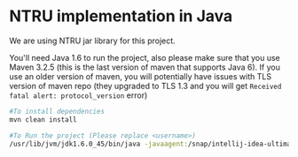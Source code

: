 # NTRU implementation in Java
We are using NTRU jar library for this project.

You'll need Java 1.6 to run the project, also please make sure that you use Maven 3.2.5 (this is the last version of maven that supports Java 6). If you use an older version of maven, you will potentially have issues with TLS version of maven repo (they upgraded to TLS 1.3 and you will get `Received fatal alert: protocol_version` error)

```sh
#To install dependencies
mvn clean install
 ```

```sh
#To Run the project (Please replace <username>)
/usr/lib/jvm/jdk1.6.0_45/bin/java -javaagent:/snap/intellij-idea-ultimate/420/lib/idea_rt.jar=44769:/snap/intellij-idea-ultimate/420/bin -Dfile.encoding=UTF-8 -classpath /usr/lib/jvm/jdk1.6.0_45/jre/lib/charsets.jar:/usr/lib/jvm/jdk1.6.0_45/jre/lib/deploy.jar:/usr/lib/jvm/jdk1.6.0_45/jre/lib/ext/dnsns.jar:/usr/lib/jvm/jdk1.6.0_45/jre/lib/ext/localedata.jar:/usr/lib/jvm/jdk1.6.0_45/jre/lib/ext/sunjce_provider.jar:/usr/lib/jvm/jdk1.6.0_45/jre/lib/ext/sunpkcs11.jar:/usr/lib/jvm/jdk1.6.0_45/jre/lib/javaws.jar:/usr/lib/jvm/jdk1.6.0_45/jre/lib/jce.jar:/usr/lib/jvm/jdk1.6.0_45/jre/lib/jsse.jar:/usr/lib/jvm/jdk1.6.0_45/jre/lib/management-agent.jar:/usr/lib/jvm/jdk1.6.0_45/jre/lib/plugin.jar:/usr/lib/jvm/jdk1.6.0_45/jre/lib/resources.jar:/usr/lib/jvm/jdk1.6.0_45/jre/lib/rt.jar:/home/<username>/FIEKMASTER/information-security/ntru/target/classes:/home/<username>/.m2/repository/net/sf/ntru/ntru/1.2/ntru-1.2.jar:/home/<username>/.m2/repository/org/bouncycastle/bcprov-jdk16/1.46/bcprov-jdk16-1.46.jar org.fiek.Main
```